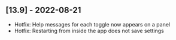 ## [13.9] - 2022-08-21
- Hotfix: Help messages for each toggle now appears on a panel
- Hotfix: Restarting from inside the app does not save settings
